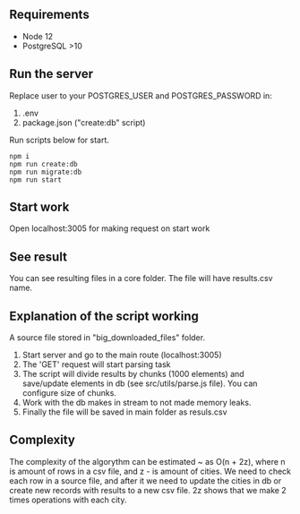 ## Requirements
* Node 12
* PostgreSQL >10

## Run the server
Replace user to your POSTGRES_USER and POSTGRES_PASSWORD in:
1. .env
2. package.json ("create:db" script)

Run scripts below for start.
```
npm i
npm run create:db
npm run migrate:db
npm run start
```

## Start work
Open localhost:3005 for making request on start work

## See result
You can see resulting files in a core folder. The file will have results.csv name.

## Explanation of the script working
A source file stored in "big_downloaded_files" folder.
1. Start server and go to the main route (localhost:3005)
2. The 'GET' request will start parsing task
3. The script will divide results by chunks (1000 elements) and save/update elements in db (see src/utils/parse.js file). You can configure size of chunks.
4. Work with the db makes in stream to not made memory leaks.
5. Finally the file will be saved in main folder as resuls.csv

## Complexity
The complexity of the algorythm can be estimated ~ as O(n + 2z), where n is amount of rows in a csv file, and z - is amount of cities. We need to check each row in a source file, and after it we need to update the cities in db or create new records with results to a new csv file. 2z shows that we make 2 times operations with each city.
